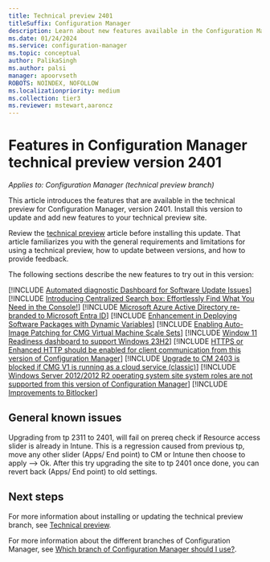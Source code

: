 ```yaml
---
title: Technical preview 2401
titleSuffix: Configuration Manager
description: Learn about new features available in the Configuration Manager technical preview branch version 2401.
ms.date: 01/24/2024
ms.service: configuration-manager
ms.topic: conceptual
author: PalikaSingh
ms.author: palsi
manager: apoorvseth
ROBOTS: NOINDEX, NOFOLLOW
ms.localizationpriority: medium
ms.collection: tier3
ms.reviewer: mstewart,aaroncz 
---
```

# Features in Configuration Manager technical preview version 2401

*Applies to: Configuration Manager (technical preview branch)*

This article introduces the features that are available in the technical preview for Configuration Manager, version 2401. Install this version to update and add new features to your technical preview site.<!-- baseline only statement: When you install a new technical preview site, this release is also available as a baseline version.-->

Review the [technical preview](../technical-preview.md) article before installing this update. That article familiarizes you with the general requirements and limitations for using a technical preview, how to update between versions, and how to provide feedback.

The following sections describe the new features to try out in this version:

<!-- [!INCLUDE [Example feature name](includes/2201/1234567.md)] -->
[!INCLUDE [Automated diagnostic Dashboard for Software Update Issues](includes/2401/17668422.md)]
[!INCLUDE [Introducing Centralized Search box: Effortlessly Find What You Need in the Console!](includes/2401/24501008.md)]
[!INCLUDE [Microsoft Azure Active Directory re-branded to Microsoft Entra ID](includes/2401/24269502.md)]
[!INCLUDE [Enhancement in Deploying Software Packages with Dynamic Variables](includes/2401/24334765.md)]
[!INCLUDE [Enabling Auto-Image Patching for CMG Virtual Machine Scale Sets](includes/2401/14350148.md)]
[!INCLUDE [Window 11 Readiness dashboard to support Windows 23H2](includes/2401/26021246.md)]
[!INCLUDE [HTTPS or Enhanced HTTP should be enabled for client communication from this version of Configuration Manager](includes/2401/25601199.md)]
[!INCLUDE [Upgrade to CM 2403 is blocked if CMG V1 is running as a cloud service (classic)](includes/2401/25990812.md)]
[!INCLUDE [Windows Server 2012/2012 R2 operating system site system roles are not supported from this version of Configuration Manager](includes/2401/9519162.md)]
[!INCLUDE [Improvements to Bitlocker](includes/2401/17667730.md)]
<!--17667730,21659899,26419721-->


## General known issues

Upgrading from tp 2311 to 2401, will fail on prereq check if Resource access slider is already in Intune. This is a regression caused from previous tp, move any other slider (Apps/ End point) to CM or Intune then choose to apply --> Ok. After this try upgrading the site to tp 2401 once done, you can revert back (Apps/ End point) to old settings.


<!--## Other Updates-->



## Next steps

For more information about installing or updating the technical preview branch, see [Technical preview](../technical-preview.md).

For more information about the different branches of Configuration Manager, see [Which branch of Configuration Manager should I use?](../../understand/which-branch-should-i-use.md).

